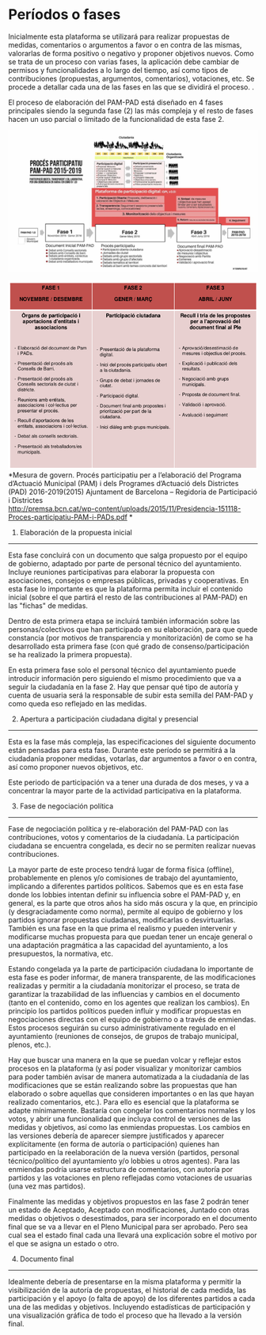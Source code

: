 Períodos o fases 
================

Inicialmente esta plataforma se utilizará para realizar propuestas de
medidas, comentarios o argumentos a favor o en contra de las mismas,
valorarlas de forma positivo o negativo y proponer objetivos nuevos.
Como se trata de un proceso con varias fases, la aplicación debe cambiar
de permisos y funcionalidades a lo largo del tiempo, así como tipos de
contribuciones (propuestas, argumentos, comentarios), votaciones, etc.
Se procede a detallar cada una de las fases en las que se dividirá el
proceso. .

El proceso de elaboración del PAM-PAD está diseñado en 4 fases
principales siendo la segunda fase (2) las más compleja y el resto de
fases hacen un uso parcial o limitado de la funcionalidad de esta fase
2.

![](fases01.png)

![](fases02.png)
*Mesura de govern. Procés participatiu per a l’elaboració del Programa
d’Actuació Municipal (PAM) i dels Programes d’Actuació dels Districtes (PAD) 2016-2019(2015) Ajuntament de Barcelona – Regidoria de Participació i Districtes  
http://premsa.bcn.cat/wp-content/uploads/2015/11/Presidencia-151118-Proces-participatiu-PAM-i-PADs.pdf *

1. Elaboración de la propuesta inicial
--------------------------------------

Esta fase concluirá con un documento que salga propuesto por el equipo
de gobierno, adaptado por parte de personal técnico del ayuntamiento.
Incluye reuniones participativas para elaborar la propuesta con
asociaciones, consejos o empresas públicas, privadas y cooperativas. En
esta fase lo importante es que la plataforma permita incluir el
contenido inicial (sobre el que partirá el resto de las contribuciones
al PAM-PAD) en las "fichas" de medidas.

Dentro de esta primera etapa se incluirá también información sobre las
personas/colectivos que han participado en su elaboración, para que
quede constancia (por motivos de transparencia y monitorización) de como
se ha desarrollado esta primera fase (con qué grado de
consenso/participación se ha realizado la primera propuesta).

En esta primera fase solo el personal técnico del ayuntamiento puede
introducir información pero siguiendo el mismo procedimiento que va a
seguir la ciudadanía en la fase 2. Hay que pensar qué tipo de autoría y
cuenta de usuaria será la responsable de subir esta semilla del PAM-PAD
y como queda eso reflejado en las medidas.

2. Apertura a participación ciudadana digital y presencial 
----------------------------------------------------------

Esta es la fase más compleja, las especificaciones del siguiente
documento están pensadas para esta fase. Durante este período se
permitirá a la ciudadanía proponer medidas, votarlas, dar argumentos a
favor o en contra, así como proponer nuevos objetivos, etc.

Este periodo de participación va a tener una durada de dos meses, y va a
concentrar la mayor parte de la actividad participativa en la
plataforma.

3. Fase de negociación política
-------------------------------

Fase de negociación política y re-elaboración del PAM-PAD con las
contribuciones, votos y comentarios de la ciudadanía. La participación
ciudadana se encuentra congelada, es decir no se permiten realizar
nuevas contribuciones.

La mayor parte de este proceso tendrá lugar de forma física (offline),
probablemente en plenos y/o comisiones de trabajo del ayuntamiento,
implicando a diferentes partidos políticos. Sabemos que es en esta fase
donde los lobbies intentan definir su influencia sobre el PAM-PAD y, en
general, es la parte que otros años ha sido más oscura y la que, en
principio (y desgraciadamente como norma), permite al equipo de gobierno
y los partidos ignorar propuestas ciudadanas, modificarlas o
desvirtuarlas. También es una fase en la que prima el realismo y pueden
intervenir y modificarse muchas propuesta para que puedan tener un
encaje general o una adaptación pragmática a las capacidad del
ayuntamiento, a los presupuestos, la normativa, etc.  

Estando congelada ya la parte de participación ciudadana lo importante
de esta fase es poder informar, de manera transparente, de las
modificaciones realizadas y permitir a la ciudadanía monitorizar el
proceso, se trata de garantizar la trazabilidad de las influencias y
cambios en el documento (tanto en el contenido, como en los agentes que
realizan los cambios). En principio los partidos políticos pueden
influir y modificar propuestas en negociaciones directas con el equipo
de gobierno o a través de enmiendas. Estos procesos seguirán su curso
administrativamente regulado en el ayuntamiento (reuniones de consejos,
de grupos de trabajo municipal, plenos, etc.).

Hay que buscar una manera en la que se puedan volcar y reflejar estos
procesos en la plataforma (y así poder visualizar y monitorizar cambios
para poder también avisar de manera automatizada a la ciudadanía de las
modificaciones que se están realizando sobre las propuestas que han
elaborado o sobre aquellas que consideren importantes o en las que hayan
realizado comentarios, etc.). Para ello es esencial que la plataforma se
adapte mínimamente. Bastaría con congelar los comentarios normales y los
votos, y abrir una funcionalidad que incluya control de versiones de las
medidas y objetivos, así como las enmiendas propuestas. Los cambios en
las versiones debería de aparecer siempre justificados y aparecer
explícitamente (en forma de autoría o participación) quienes han
participado en la reelaboración de la nueva versión (partidos, personal
técnico/político del ayuntamiento y/o lobbies u otros agentes). Para las
enmiendas podría usarse estructura de comentarios, con autoría por
partidos y las votaciones en pleno reflejadas como votaciones de
usuarias (una vez mas partidos).

Finalmente las medidas y objetivos propuestos en las fase 2 podrán tener
un estado de Aceptado, Aceptado con modificaciones, Juntado con otras
medidas o objetivos o desestimados, para ser incorporado en el documento
final que se va a llevar en el Pleno Municipal para ser aprobado. Pero
sea cual sea el estado final cada una llevará una explicación sobre el
motivo por el que se asigna un estado o otro.

4. Documento final 
------------------

Idealmente debería de presentarse en la misma plataforma y permitir la
visibilización de la autoría de propuestas, el historial de cada medida,
las participación y el apoyo (o falta de apoyo) de los diferentes
partidos a cada una de las medidas y objetivos. Incluyendo estadísticas
de participación y una visualización gráfica de todo el proceso que ha
llevado a la versión final.

